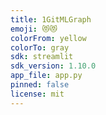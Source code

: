```yaml
---
title: 1GitMLGraph
emoji: 😻😻
colorFrom: yellow
colorTo: gray
sdk: streamlit
sdk_version: 1.10.0
app_file: app.py
pinned: false
license: mit
---
```

